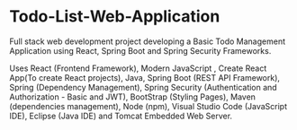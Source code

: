 # Todo-List-Web-Application

Full stack web development project developing a Basic Todo Management Application using React, Spring Boot and Spring Security Frameworks.

Uses React (Frontend Framework), Modern JavaScript , Create React App(To create React projects), Java, Spring Boot (REST API Framework), Spring (Dependency Management), Spring Security (Authentication and Authorization - Basic and JWT), BootStrap (Styling Pages), Maven (dependencies management), Node (npm), Visual Studio Code (JavaScript IDE), Eclipse (Java IDE) and Tomcat Embedded Web Server.

